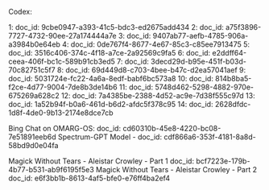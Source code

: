 Codex:

1: doc_id: 9cbe0947-a393-41c5-bdc3-ed2675add434
2: doc_id: a75f3896-7727-4732-90ee-27a174444a7e
3: doc_id: 9407ab77-aefb-4785-906a-a3984b0e64eb
4: doc_id: 0de767f4-8677-4e67-85c3-c85ee7913475
5: doc_id: 3516c406-374c-4f18-a7ce-2a92569c9fa5
6: doc_id: e2ddff64-ceea-406f-bc1c-589b91cb3ed5
7: doc_id: 3decd29d-b95e-451f-b03d-70c82751c5f7
8: doc_id: 69d449d8-c703-4bee-b47c-d2ea57041aef
9: doc_id: 5031724e-fc22-4a6a-8edf-babf6bc573a8
10: doc_id: 814b8ba5-f2ce-4d77-9004-7de8b3de14b6
11: doc_id: 5748d462-5298-4882-970e-675269a628c2
12: doc_id: 7a4385be-2388-4d52-ac9e-7d38f555c97d
13: doc_id: 1a52b94f-b0a6-461d-b6d2-afdc5f378c95
14: doc_id: 2628dfdc-1d8f-4de0-9b13-2174e8dce7cb

Bing Chat on OMARG-OS: doc_id: cd60310b-45e8-4220-bc08-7e51891eeb6d
Spectrum-GPT Model - doc_id: cdf866a6-353f-4181-8a8d-58bd9d0e04fa

Magick Without Tears - Aleistar Crowley - Part 1 doc_id: bcf7223e-179b-4b77-b531-ab9f6195f5e3
Magick Without Tears - Aleistar Crowley - Part 2 doc_id: e6f3bb1b-8613-4af5-bfe0-e76ff4ba2ef4